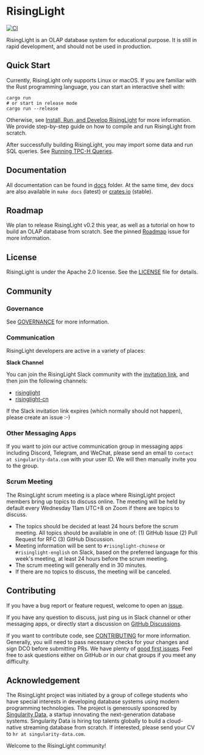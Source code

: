 # RisingLight

[![CI](https://github.com/risinglightdb/risinglight/workflows/CI/badge.svg?branch=main)](https://github.com/risinglightdb/risinglight/actions)

RisingLight is an OLAP database system for educational purpose. It is still in rapid development, and should not be used in production.

## Quick Start

Currently, RisingLight only supports Linux or macOS. If you are familiar with the Rust programming language, you can
start an interactive shell with:

```
cargo run
# or start in release mode
cargo run --release
```

Otherwise, see [Install, Run, and Develop RisingLight](docs/00-develop.md) for more information. We provide
step-by-step guide on how to compile and run RisingLight from scratch.

After successfully building RisingLight, you may import some data and run SQL queries. See [Running TPC-H Queries](docs/01-tpch.md).

## Documentation

All documentation can be found in [docs](docs/) folder. At the same time, dev docs are also available in `make docs`
(latest) or [crates.io](https://docs.rs/risinglight) (stable).

## Roadmap

We plan to release RisingLight v0.2 this year, as well as a tutorial on how to build an OLAP database from scratch. See the pinned
[Roadmap](https://github.com/risinglightdb/risinglight/issues/572) issue for more information.

## License

RisingLight is under the Apache 2.0 license. See the [LICENSE](LICENSE) file for details.

## Community

### Governance

See [GOVERNANCE](GOVERNANCE.md) for more information.

### Communication

RisingLight developers are active in a variety of places:

**Slack Channel**

You can join the RisingLight Slack community with the [invitation link](https://join.slack.com/t/risinglightworkspace/shared_invite/zt-16qnqdt2r-Nfr_FeIh58PmBPkEBQaIVQ), and then join the following channels:

* [risinglight](https://risinglightworkspace.slack.com/archives/C03A2KUSQG6)
* [risinglight-cn](https://risinglightworkspace.slack.com/archives/C03A99MSGCA)

If the Slack invitation link expires (which normally should not happen), please create an issue :-)

### Other Messaging Apps

If you want to join our active communication group in messaging apps including Discord, Telegram, and WeChat, please send an email to `contact at singularity-data.com` with your user ID. We will then manually invite you to the group.

### Scrum Meeting

The RisingLight scrum meeting is a place where RisingLight project members bring up topics to discuss online. The meeting will be held by default every Wednesday 11am UTC+8 on Zoom if there are topics to discuss.

* The topics should be decided at least 24 hours before the scrum meeting. All topics should be available in one of: (1) GitHub Issue (2) Pull Request for RFC (3) GitHub Discussion.
* Meeting information will be sent to `#risinglight-chinese` or `#risinglight-english` on Slack, based on the preferred language for this week's meeting, at least 24 hours before the scrum meeting.
* The scrum meeting will generally end in 30 minutes.
* If there are no topics to discuss, the meeting will be canceled.

## Contributing

If you have a bug report or feature request, welcome to open an [issue](https://github.com/risinglightdb/risinglight/issues).

If you have any question to discuss, just ping us in Slack channel or other messaging apps, or directly start a discussion on
[GitHub Discussions](https://github.com/risinglightdb/risinglight/discussions).

If you want to contribute code, see [CONTRIBUTING](CONTRIBUTING.md) for more information. Generally, you will need to
pass necessary checks for your changes and sign DCO before submitting PRs. We have plenty of [good first issues](https://github.com/risinglightdb/risinglight/issues?q=is%3Aopen+is%3Aissue+label%3A%22good+first+issue%22). Feel free to ask questions either on GitHub or in our chat groups if you meet any difficulty.

## Acknowledgement

The RisingLight project was initiated by a group of college students who have special interests in developing database systems using modern programming technologies. The project is generously sponsored by [Singularity Data](https://www.singularity-data.com/), a startup innovating the next-generation database systems. Singularity Data is hiring top talents globally to build a cloud-native streaming database from scratch. If interested, please send your CV to `hr at singularity-data.com`.

Welcome to the RisingLight community!
